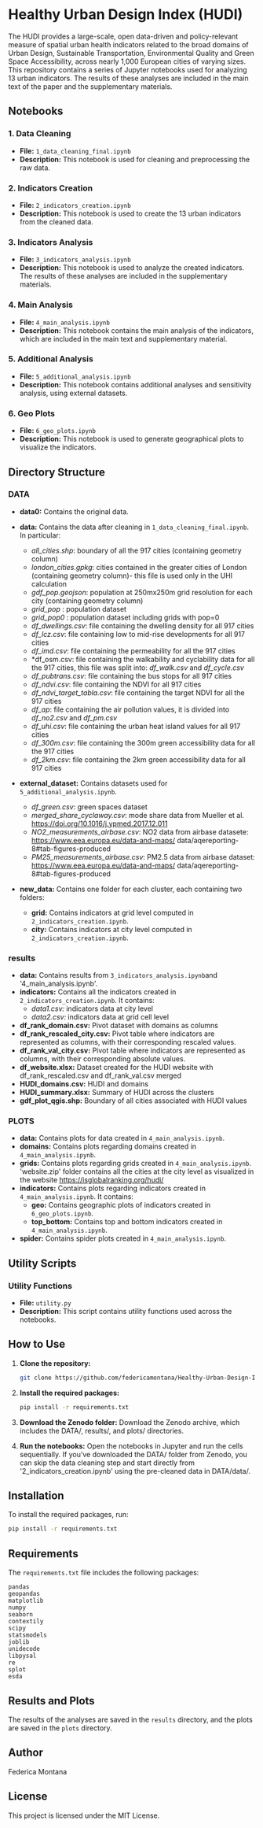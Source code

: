 # Healthy Urban Design Index (HUDI)

The HUDI provides a large-scale, open data-driven and policy-relevant measure of spatial urban health indicators related to the broad domains of Urban Design, Sustainable Transportation, Environmental Quality and Green Space Accessibility, across nearly 1,000 European cities of varying sizes. 
This repository contains a series of Jupyter notebooks used for analyzing 13 urban indicators. The results of these analyses are included in the main text of the paper and the supplementary materials.

## Notebooks

### 1. Data Cleaning
- **File:** `1_data_cleaning_final.ipynb`
- **Description:** This notebook is used for cleaning and preprocessing the raw data.

### 2. Indicators Creation
- **File:** `2_indicators_creation.ipynb`
- **Description:** This notebook is used to create the 13 urban indicators from the cleaned data.

### 3. Indicators Analysis
- **File:** `3_indicators_analysis.ipynb`
- **Description:** This notebook is used to analyze the created indicators. The results of these analyses are included in the supplementary materials.

### 4. Main Analysis
- **File:** `4_main_analysis.ipynb`
- **Description:** This notebook contains the main analysis of the indicators, which are included in the main text and supplementary material.

### 5. Additional Analysis
- **File:** `5_additional_analysis.ipynb`
- **Description:** This notebook contains additional analyses and sensitivity analysis, using external datasets.

### 6. Geo Plots
- **File:** `6_geo_plots.ipynb`
- **Description:** This notebook is used to generate geographical plots to visualize the indicators.

## Directory Structure

### DATA
- **data0:** Contains the original data.
- **data:** Contains the data after cleaning in `1_data_cleaning_final.ipynb`. In particular:
   - *all_cities.shp*: boundary of all the 917 cities (containing geometry column)
   - *london_cities.gpkg*: cities contained in the greater cities of London (containing geometry column)- this file is used only in the UHI calculation 
   - *gdf_pop.geojson*: population at 250mx250m grid resolution for each city (containing geometry column)
   - *grid_pop* : population dataset
   - *grid_pop0* : population dataset including grids with pop=0
   - *df_dwellings.csv*: file containing the dwelling density for all 917 cities
   - *df_lcz.csv*: file containing low to mid-rise developments for all 917 cities
   - *df_imd.csv*: file containing the permeability for all the 917 cities
   - *df_osm.csv: file containing the walkability and cyclability data for all the 917 cities, this file was split into: *df_walk.csv* and *df_cycle.csv*
   - *df_pubtrans.csv*: file containing the bus stops for all 917 cities
   - *df_ndvi.csv*: file containing the NDVI for all 917 cities
   - *df_ndvi_target_tabla.csv*: file containing the target NDVI for all the 917 cities
   - *df_ap*: file containing the air pollution values, it is divided into *df_no2.csv* and *df_pm.csv* 
   - *df_uhi.csv*: file containing the urban heat island values for all 917 cities
   - *df_300m.csv*: file containing the 300m green accessibility data for all the 917 cities
   - *df_2km.csv*: file containing the 2km green accessibility data for all 917 cities

- **external_dataset:** Contains datasets used for `5_additional_analysis.ipynb`.
   - *df_green.csv*: green spaces dataset
   - *merged_share_cyclaway.csv*: mode share data from Mueller et al. https://doi.org/10.1016/j.ypmed.2017.12.011 
   - *NO2_measurements_airbase.csv*: NO2 data from airbase datasete: https://www.eea.europa.eu/data-and-maps/ data/aqereporting-8#tab-figures-produced
   - *PM25_measurements_airbase.csv*: PM2.5 data from airbase dataset: https://www.eea.europa.eu/data-and-maps/ data/aqereporting-8#tab-figures-produced

- **new_data:** Contains one folder for each cluster, each containing two folders:
  - **grid:** Contains indicators at grid level computed in `2_indicators_creation.ipynb`.
  - **city:** Contains indicators at city level computed in `2_indicators_creation.ipynb`.

### results
- **data:** Contains results from `3_indicators_analysis.ipynb`and '4_main_analysis.ipynb'.
- **indicators:** Contains all the indicators created in `2_indicators_creation.ipynb`. It contains:
   - *data1.csv:* indicators data at city level
   - *data2.csv:* indicators data at grid cell level
- **df_rank_domain.csv:** Pivot dataset with domains as columns
- **df_rank_rescaled_city.csv:** Pivot table where indicators are represented as columns, with their corresponding rescaled values.
- **df_rank_val_city.csv:** Pivot table where indicators are represented as columns, with their corresponding absolute values.
- **df_website.xlsx:** Dataset created for the HUDI website with df_rank_rescaled.csv and df_rank_val.csv merged
- **HUDI_domains.csv:** HUDI and domains
- **HUDI_summary.xlsx:** Summary of HUDI across the clusters
- **gdf_plot_qgis.shp:** Boundary of all cities associated with HUDI values 

### PLOTS
- **data:** Contains plots for data created in `4_main_analysis.ipynb`.
- **domains:** Contains plots regarding domains created in `4_main_analysis.ipynb`.
- **grids:** Contains plots regarding grids created in `4_main_analysis.ipynb`. 'website.zip' folder contains all the cities at the city level as visualized in the website https://isglobalranking.org/hudi/ 
- **indicators:** Contains plots regarding indicators created in `4_main_analysis.ipynb`. It contains:
   - **geo:** Contains geographic plots of indicators created in `6_geo_plots.ipynb`.
   - **top_bottom:** Contains top and bottom indicators created in `4_main_analysis.ipynb`.
- **spider:** Contains spider plots created in `4_main_analysis.ipynb`.

## Utility Scripts

### Utility Functions
- **File:** `utility.py`
- **Description:** This script contains utility functions used across the notebooks.

## How to Use

1. **Clone the repository:**
   ```sh
   git clone https://github.com/federicamontana/Healthy-Urban-Design-Index
   ```

2. **Install the required packages:**
   ```sh
   pip install -r requirements.txt
   ```
   
3. **Download the Zenodo folder:**
   Download the Zenodo archive, which includes the DATA/, results/, and plots/ directories.
   
4. **Run the notebooks:**
   Open the notebooks in Jupyter and run the cells sequentially. If you’ve downloaded the DATA/ folder from Zenodo, you can skip the data cleaning step and start directly from '2_indicators_creation.ipynb' using the pre-cleaned data in DATA/data/.

## Installation

To install the required packages, run:
```sh
pip install -r requirements.txt
```

## Requirements

The `requirements.txt` file includes the following packages:
```
pandas
geopandas
matplotlib
numpy
seaborn
contextily
scipy
statsmodels
joblib
unidecode
libpysal
re
splot 
esda
```

## Results and Plots
The results of the analyses are saved in the `results` directory, and the plots are saved in the `plots` directory.

## Author
Federica Montana

## License
This project is licensed under the MIT License.
